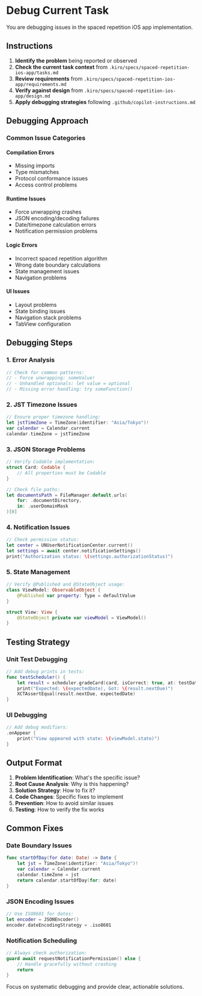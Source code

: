 # Debug Current Task

You are debugging issues in the spaced repetition iOS app implementation.

## Instructions

1. **Identify the problem** being reported or observed
2. **Check the current task context** from `.kiro/specs/spaced-repetition-ios-app/tasks.md`
3. **Review requirements** from `.kiro/specs/spaced-repetition-ios-app/requirements.md`
4. **Verify against design** from `.kiro/specs/spaced-repetition-ios-app/design.md`
5. **Apply debugging strategies** following `.github/copilot-instructions.md`

## Debugging Approach

### Common Issue Categories

#### Compilation Errors
- Missing imports
- Type mismatches
- Protocol conformance issues
- Access control problems

#### Runtime Issues
- Force unwrapping crashes
- JSON encoding/decoding failures
- Date/timezone calculation errors
- Notification permission problems

#### Logic Errors
- Incorrect spaced repetition algorithm
- Wrong date boundary calculations
- State management issues
- Navigation problems

#### UI Issues
- Layout problems
- State binding issues
- Navigation stack problems
- TabView configuration

## Debugging Steps

### 1. Error Analysis
```swift
// Check for common patterns:
// - Force unwrapping: someValue!
// - Unhandled optionals: let value = optional
// - Missing error handling: try someFunction()
```

### 2. JST Timezone Issues
```swift
// Ensure proper timezone handling:
let jstTimeZone = TimeZone(identifier: "Asia/Tokyo")!
var calendar = Calendar.current
calendar.timeZone = jstTimeZone
```

### 3. JSON Storage Problems
```swift
// Verify Codable implementation:
struct Card: Codable {
    // All properties must be Codable
}

// Check file paths:
let documentsPath = FileManager.default.urls(
    for: .documentDirectory, 
    in: .userDomainMask
)[0]
```

### 4. Notification Issues
```swift
// Check permission status:
let center = UNUserNotificationCenter.current()
let settings = await center.notificationSettings()
print("Authorization status: \(settings.authorizationStatus)")
```

### 5. State Management
```swift
// Verify @Published and @StateObject usage:
class ViewModel: ObservableObject {
    @Published var property: Type = defaultValue
}

struct View: View {
    @StateObject private var viewModel = ViewModel()
}
```

## Testing Strategy

### Unit Test Debugging
```swift
// Add debug prints in tests:
func testScheduler() {
    let result = scheduler.gradeCard(card, isCorrect: true, at: testDate)
    print("Expected: \(expectedDate), Got: \(result.nextDue)")
    XCTAssertEqual(result.nextDue, expectedDate)
}
```

### UI Debugging
```swift
// Add debug modifiers:
.onAppear {
    print("View appeared with state: \(viewModel.state)")
}
```

## Output Format

1. **Problem Identification**: What's the specific issue?
2. **Root Cause Analysis**: Why is this happening?
3. **Solution Strategy**: How to fix it?
4. **Code Changes**: Specific fixes to implement
5. **Prevention**: How to avoid similar issues
6. **Testing**: How to verify the fix works

## Common Fixes

### Date Boundary Issues
```swift
func startOfDay(for date: Date) -> Date {
    let jst = TimeZone(identifier: "Asia/Tokyo")!
    var calendar = Calendar.current
    calendar.timeZone = jst
    return calendar.startOfDay(for: date)
}
```

### JSON Encoding Issues
```swift
// Use ISO8601 for dates:
let encoder = JSONEncoder()
encoder.dateEncodingStrategy = .iso8601
```

### Notification Scheduling
```swift
// Always check authorization:
guard await requestNotificationPermission() else {
    // Handle gracefully without crashing
    return
}
```

Focus on systematic debugging and provide clear, actionable solutions.